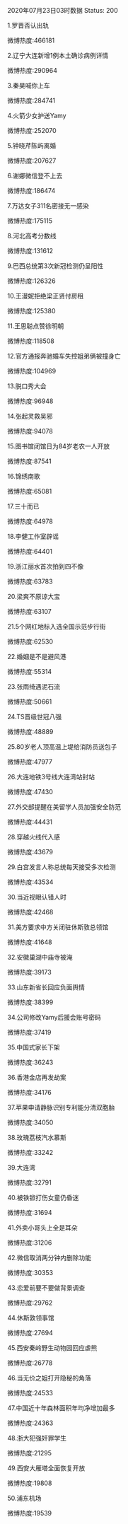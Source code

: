 2020年07月23日03时数据
Status: 200

1.罗晋否认出轨

微博热度:466181

2.辽宁大连新增1例本土确诊病例详情

微博热度:290964

3.秦昊喊你上车

微博热度:284741

4.火箭少女护送Yamy

微博热度:252070

5.钟晓芹陈屿离婚

微博热度:207627

6.谢娜微信登不上去

微博热度:186474

7.万达女子311名密接无一感染

微博热度:175115

8.河北高考分数线

微博热度:131612

9.巴西总统第3次新冠检测仍呈阳性

微博热度:126326

10.王漫妮拒绝梁正贤付房租

微博热度:125380

11.王思聪点赞徐明朝

微博热度:118508

12.官方通报奔驰婚车失控姐弟俩被撞身亡

微博热度:104969

13.脱口秀大会

微博热度:96948

14.张起灵救吴邪

微博热度:94078

15.图书馆闭馆日为84岁老农一人开放

微博热度:87541

16.锦绣南歌

微博热度:65081

17.三十而已

微博热度:64978

18.李健工作室辟谣

微博热度:64401

19.浙江丽水首次拍到四不像

微博热度:63783

20.梁爽不原谅大宝

微博热度:63107

21.5个网红地标入选全国示范步行街

微博热度:62530

22.婚姻是不是避风港

微博热度:55314

23.张雨绮遇泥石流

微博热度:50661

24.TS晋级世冠八强

微博热度:48889

25.80岁老人顶高温上堤给消防员送包子

微博热度:47977

26.大连地铁3号线大连湾站封站

微博热度:47430

27.外交部提醒在美留学人员加强安全防范

微博热度:44431

28.穿越火线代入感

微博热度:43679

29.白宫发言人称总统每天接受多次检测

微博热度:43534

30.当近视眼认错人时

微博热度:42468

31.美方要求中方关闭驻休斯敦总领馆

微博热度:41648

32.安徽巢湖中庙寺被淹

微博热度:39173

33.山东新省长回应负面舆情

微博热度:38399

34.公司修改Yamy后援会账号密码

微博热度:37419

35.中国式家长下架

微博热度:36243

36.香港金店再发劫案

微博热度:34176

37.苹果申请静脉识别专利能分清双胞胎

微博热度:34050

38.玫瑰荔枝汽水慕斯

微博热度:33242

39.大连湾

微博热度:32791

40.被铁锨打伤女童仍昏迷

微博热度:31694

41.外卖小哥头上全是耳朵

微博热度:31206

42.微信取消两分钟内删除功能

微博热度:30353

43.恋爱前要不要做背景调查

微博热度:29762

44.休斯敦领事馆

微博热度:27694

45.西安秦岭野生动物园回应虐熊

微博热度:26778

46.当无价之姐打开隐秘的角落

微博热度:24533

47.中国近十年森林面积年均净增加最多

微博热度:24363

48.浙大犯强奸罪学生

微博热度:21295

49.西安大雁塔全面恢复开放

微博热度:19808

50.浦东机场

微博热度:19539

